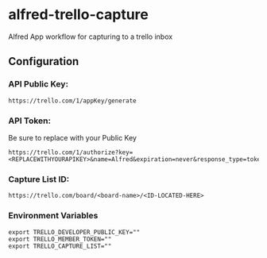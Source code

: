 # alfred-trello-capture

Alfred App workflow for capturing to a trello inbox

## Configuration

### API Public Key:

    https://trello.com/1/appKey/generate

### API Token:

Be sure to replace <REPLACEWITHYOURAPIKEY> with your Public Key

    https://trello.com/1/authorize?key=<REPLACEWITHYOURAPIKEY>&name=Alfred&expiration=never&response_type=token&scope=read,write

### Capture List ID:

    https://trello.com/board/<board-name>/<ID-LOCATED-HERE>

### Environment Variables

    export TRELLO_DEVELOPER_PUBLIC_KEY=""
    export TRELLO_MEMBER_TOKEN=""
    export TRELLO_CAPTURE_LIST=""

